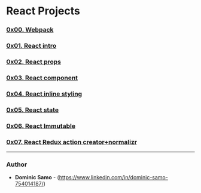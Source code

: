 # React Projects

### [0x00. Webpack](0x00-Webpack)

### [0x01. React intro](0x01-react_intro)

### [0x02. React props](0x02-react_props)

### [0x03. React component](0x03-React_component)

### [0x04. React inline styling](0x04-React_inline_styling)

### [0x05. React state](0x05-react_state)

### [0x06. React Immutable](0x06-React_Immutable)

### [0x07. React Redux action creator+normalizr](0x07-react_redux_action_creator_normalizr)

---

### Author
* **Dominic Samo** - (https://www.linkedin.com/in/dominic-samo-754014187/)
